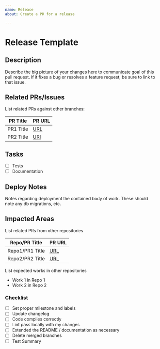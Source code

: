 ```yaml
---
name: Release
about: Create a PR for a release

---
```


# Release Template
## Description
Describe the big picture of your changes here to communicate goal of this pull request. If it fixes a bug or resolves a feature request, be sure to link to that issue.


## Related PRs/Issues

List related PRs against other branches:

PR Title | PR URL
-------|-----
PR1 Title | [URL]()
PR2 Title | [URl]()

## Tasks
- [ ] Tests
- [ ] Documentation

## Deploy Notes
Notes regarding deployment the contained body of work.  These should note any db migrations, etc.

## Impacted Areas
List related PRs from other repositories

Repo/PR Title | PR URL
------ | ------
Repo1/PR1 Title | [URL]()
Repo2/PR2 Title | [URL]()

List expected works in other repositories
- Work 1 in Repo 1
- Work 2 in Repo 2

### Checklist
- [ ] Set proper milestone and labels
- [ ] Update changelog
- [ ] Code compiles correctly
- [ ] Lint pass locally with my changes
- [ ] Extended the README / documentation as necessary
- [ ] Delete merged branches
- [ ] Test Summary
